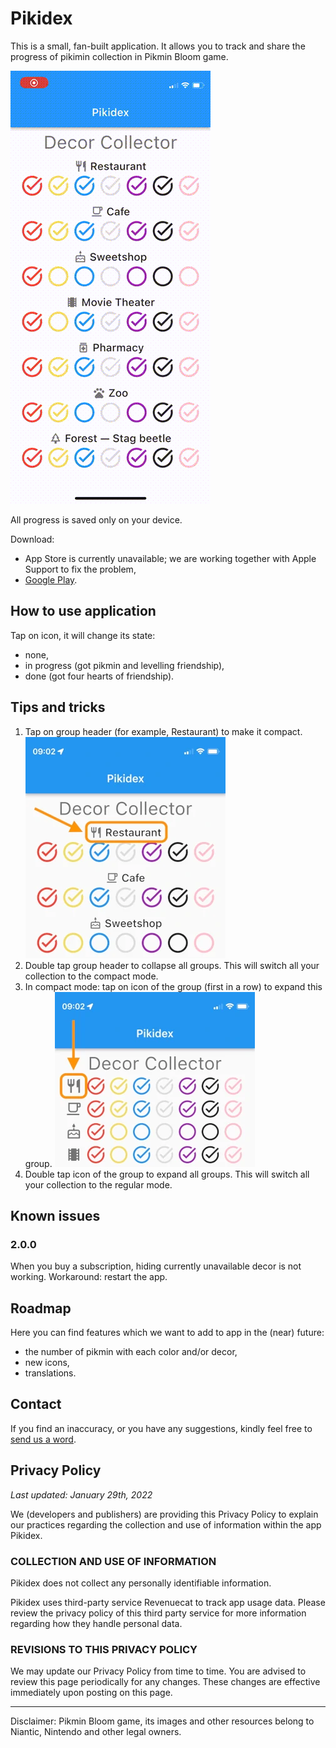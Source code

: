 # Pikidex

This is a small, fan-built application.
It allows you to track and share the progress of pikimin collection in Pikmin Bloom game.

![](images/pikidex-1.2-o.gif)

All progress is saved only on your device.

Download:
- App Store is currently unavailable; we are working together with Apple Support to fix the problem,
- [Google Play](https://bit.ly/3utNQW4).

## How to use application

Tap on icon, it will change its state:
- none,
- in progress (got pikmin and levelling friendship),
- done (got four hearts of friendship).

## Tips and tricks

1. Tap on group header (for example, Restaurant) to make it compact. ![](images/pikidex-tap-zone.webp)
2. Double tap group header to collapse all groups. This will switch all your collection to the compact mode.
3. In compact mode: tap on icon of the group (first in a row) to expand this group. ![](images/pikidex-compact-tap-zone.webp)
4. Double tap icon of the group to expand all groups. This will switch all your collection to the regular mode.

## Known issues

### 2.0.0

When you buy a subscription, hiding currently unavailable decor is not working. Workaround: restart the app.

## Roadmap

Here you can find features which we want to add to app in the (near) future:
- the number of pikmin with each color and/or decor,
- new icons,
- translations.

## Contact
If you find an inaccuracy, or you have any suggestions, kindly feel free to [send us a word](mailto:pikidex@find-friends-team.ru).

## Privacy Policy
_Last updated: January 29th, 2022_


We (developers and publishers)
are providing this Privacy Policy
to explain our practices regarding the collection and use of information within the app Pikidex.


### COLLECTION AND USE OF INFORMATION

Pikidex does not collect any personally identifiable information.

Pikidex uses third-party service Revenuecat to track app usage data. 
Please review the privacy policy of this third party service for more information
regarding how they handle personal data.


### REVISIONS TO THIS PRIVACY POLICY

We may update our Privacy Policy from time to time. 
You are advised to review this page periodically for any changes.
These changes are effective immediately upon posting on this page.

---
Disclaimer: Pikmin Bloom game, its images and other resources belong to Niantic, Nintendo and other legal owners.